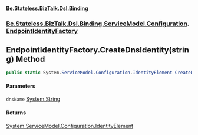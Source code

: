 #### [Be.Stateless.BizTalk.Dsl.Binding](README.md 'README')
### [Be.Stateless.BizTalk.Dsl.Binding.ServiceModel.Configuration](Be.Stateless.BizTalk.Dsl.Binding.ServiceModel.Configuration.md 'Be.Stateless.BizTalk.Dsl.Binding.ServiceModel.Configuration').[EndpointIdentityFactory](EndpointIdentityFactory.md 'Be.Stateless.BizTalk.Dsl.Binding.ServiceModel.Configuration.EndpointIdentityFactory')

## EndpointIdentityFactory.CreateDnsIdentity(string) Method

```csharp
public static System.ServiceModel.Configuration.IdentityElement CreateDnsIdentity(string dnsName);
```
#### Parameters

<a name='Be.Stateless.BizTalk.Dsl.Binding.ServiceModel.Configuration.EndpointIdentityFactory.CreateDnsIdentity(string).dnsName'></a>

`dnsName` [System.String](https://docs.microsoft.com/en-us/dotnet/api/System.String 'System.String')

#### Returns
[System.ServiceModel.Configuration.IdentityElement](https://docs.microsoft.com/en-us/dotnet/api/System.ServiceModel.Configuration.IdentityElement 'System.ServiceModel.Configuration.IdentityElement')